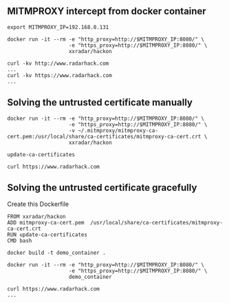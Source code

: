 ## MITMPROXY intercept from docker container
```
export MITMPROXY_IP=192.168.0.131

docker run -it --rm -e "http_proxy=http://$MITMPROXY_IP:8080/" \
                    -e "https_proxy=http://$MITMPROXY_IP:8080/" \
                    xxradar/hackon
```

```
curl -kv http://www.radarhack.com
...
curl -kv https://www.radarhack.com
...
```


## Solving the untrusted certificate manually
```
docker run -it --rm -e "http_proxy=http://$MITMPROXY_IP:8080/" \
                    -e "https_proxy=http://$MITMPROXY_IP:8080/" \
                    -v ~/.mitmproxy/mitmproxy-ca-cert.pem:/usr/local/share/ca-certificates/mitmproxy-ca-cert.crt \
                    xxradar/hackon
```
```
update-ca-certificates
```
```
curl https://www.radarhack.com
```
## Solving the untrusted certificate gracefully
Create this Dockerfile
```
FROM xxradar/hackon
ADD mitmproxy-ca-cert.pem  /usr/local/share/ca-certificates/mitmproxy-ca-cert.crt
RUN update-ca-certificates
CMD bash
```
```
docker build -t demo_container .
```
```
docker run -it --rm -e "http_proxy=http://$MITMPROXY_IP:8080/" \
                    -e "https_proxy=http://$MITMPROXY_IP:8080/" \
                    demo_container
```
```
curl https://www.radarhack.com
...
```
